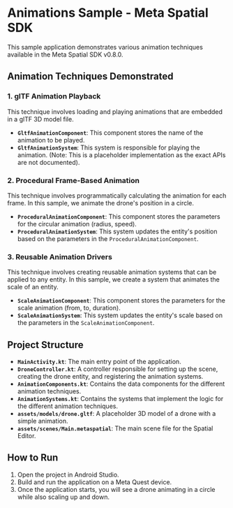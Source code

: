 # Animations Sample - Meta Spatial SDK

This sample application demonstrates various animation techniques available in the Meta Spatial SDK v0.8.0.

## Animation Techniques Demonstrated

### 1. glTF Animation Playback

This technique involves loading and playing animations that are embedded in a glTF 3D model file.

- **`GltfAnimationComponent`**: This component stores the name of the animation to be played.
- **`GltfAnimationSystem`**: This system is responsible for playing the animation. (Note: This is a placeholder implementation as the exact APIs are not documented).

### 2. Procedural Frame-Based Animation

This technique involves programmatically calculating the animation for each frame. In this sample, we animate the drone's position in a circle.

- **`ProceduralAnimationComponent`**: This component stores the parameters for the circular animation (radius, speed).
- **`ProceduralAnimationSystem`**: This system updates the entity's position based on the parameters in the `ProceduralAnimationComponent`.

### 3. Reusable Animation Drivers

This technique involves creating reusable animation systems that can be applied to any entity. In this sample, we create a system that animates the scale of an entity.

- **`ScaleAnimationComponent`**: This component stores the parameters for the scale animation (from, to, duration).
- **`ScaleAnimationSystem`**: This system updates the entity's scale based on the parameters in the `ScaleAnimationComponent`.

## Project Structure

- **`MainActivity.kt`**: The main entry point of the application.
- **`DroneController.kt`**: A controller responsible for setting up the scene, creating the drone entity, and registering the animation systems.
- **`AnimationComponents.kt`**: Contains the data components for the different animation techniques.
- **`AnimationSystems.kt`**: Contains the systems that implement the logic for the different animation techniques.
- **`assets/models/drone.gltf`**: A placeholder 3D model of a drone with a simple animation.
- **`assets/scenes/Main.metaspatial`**: The main scene file for the Spatial Editor.

## How to Run

1.  Open the project in Android Studio.
2.  Build and run the application on a Meta Quest device.
3.  Once the application starts, you will see a drone animating in a circle while also scaling up and down.